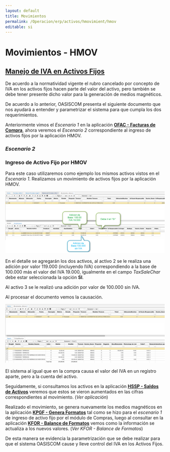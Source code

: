 ```yaml
---
layout: default
title: Movimientos
permalink: /Operacion/erp/activos/hmovimient/hmov
editable: si
---
```


# Movimientos - HMOV

## [Manejo de IVA en Activos Fijos](http://docs.oasiscom.com/Operacion/erp/activos/hmovimient/hmov#manejo-de-iva-en-activos-fijos)

De acuerdo a la normatividad vigente el rubro cancelado por concepto de IVA en los activos fijos hacen parte del valor del activo, pero también se debe tener presente dicho valor para la generación de medios magnéticos.  

De acuerdo a lo anterior, OASISCOM presenta el siguiente documento que nos ayudará a entender y parametrizar el sistema para que cumpla los dos requerimientos.  

Anteriormente vimos el _Escenario 1_ en la aplicación [**OFAC - Facturas de Compra**](http://docs.oasiscom.com/Operacion/scm/compras/ofactura/ofac#manejo-de-iva-en-activos-fijos), ahora veremos el _Escenario 2_ correspondiente al ingreso de activos fijos por la aplicación HMOV.  


### _Escenario 2_

### Ingreso de Activo Fijo por HMOV

Para este caso utilizaremos como ejemplo los mismos activos vistos en el _Escenario 1_. Realizamos un movimiento de activos fijos por la aplicación HMOV.  

![](hmov.png)

En el detalle se agregarán los dos activos, al activo 2 se le realiza una adición por valor 119.000 (incluyendo IVA) correspondiendo a la base de 100.000 más el valor del IVA 19.000, igualmente en el campo _TaxSaleChar_ debe estar seleccionada la opción **SI**.

Al activo 3 se le realizó una adición por valor de 100.000 sin IVA.  

Al procesar el documento vemos la causación.  

![](hmov1.png)

El sistema al igual que en la compra causa el valor del IVA en un registro aparte, pero a la cuenta del activo.  

Seguidamente, si consultamos los activos en la aplicación [**HSSP - Saldos de Activos**](http://docs.oasiscom.com/Operacion/erp/activos/hsaldo/hssp#ingreso-de-activo-fijo-por-hmov) veremos que estos se vieron aumentados en las cifras correspondientes al movimiento. (_Ver aplicación_)

Realizado el movimiento, se genera nuevamente los medios magnéticos en la aplicación [**KPGF - Genera Formatos**](http://docs.oasiscom.com/Operacion/erp/contabilidad/kproceso/kpgf#generación-de-medios-magnéticos-correspondientes-al-ingreso-de-activo-fijo-por-compras) tal como se hizo para el _escenario 1_ de ingreso de activo fijo por el módulo de Compras, luego al consultar en la aplicación [**KFOR - Balance de Formatos**](http://docs.oasiscom.com/Operacion/erp/contabilidad/kformatos/kfor#verificación-de-la-información-generada-en-los-medios-magnéticos-correspondientes-al-ingreso-de-activo-fijo-por-HMOV) vemos como la información se actualiza a los nuevos valores. (_Ver KFOR - Balance de Formatos_)  

De esta manera se evidencia la parametrización que se debe realizar para que el sistema OASISCOM cause y lleve control del IVA en los Activos Fijos.